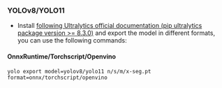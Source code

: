 ### YOLOv8/YOLO11
* Install  [following Ultralytics official documentation (pip ultralytics package version >= 8.3.0)](]https://docs.ultralytics.com/tasks/segment/) and export the model in different formats, you can use the following commands:

#### OnnxRuntime/Torchscript/Openvino

```
yolo export model=yolov8/yolo11 n/s/m/x-seg.pt format=onnx/torchscript/openvino
```